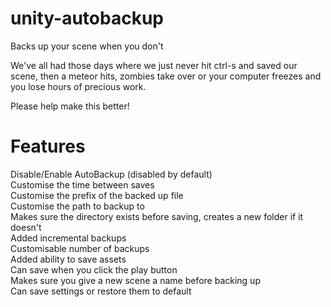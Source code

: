 unity-autobackup
================

Backs up your scene when you don't

We've all had those days where we just never hit ctrl-s and saved our scene, then a meteor hits, zombies take over or your computer freezes and you lose hours of precious work.

Please help make this better!

Features
================
Disable/Enable AutoBackup (disabled by default)  
Customise the time between saves  
Customise the prefix of the backed up file  
Customise the path to backup to  
Makes sure the directory exists before saving, creates a new folder if it doesn't  
Added incremental backups  
Customisable number of backups  
Added ability to save assets  
Can save when you click the play button  
Makes sure you give a new scene a name before backing up  
Can save settings or restore them to default 
